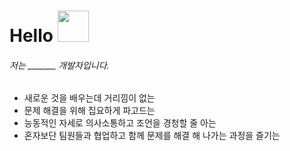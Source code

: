 # Hello <img src="https://media.giphy.com/media/mGcNjsfWAjY5AEZNw6/giphy.gif" width="50">

<p aline="center">
  <h6>저는  _______  개발자입니다. </h6>
  <ul>
    <li>새로운 것을 배우는데 거리낌이 없는</li>
    <li>문제 해결을 위해 집요하게 파고드는</li>
    <li>능동적인 자세로 의사소통하고 조언을 경청할 줄 아는</li>
    <li>혼자보단 팀원들과 협업하고 함께 문제를 해결 해 나가는 과정을 즐기는</li>
  </ul>
</p>





